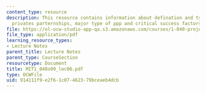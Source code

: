 ```yaml
---
content_type: resource
description: This resource contains information about defination and types of public
  privates parternships, major type of ppp and critical success factors for ppps.
file: https://ol-ocw-studio-app-qa.s3.amazonaws.com/courses/1-040-project-management-spring-2009/914111f9e2f61c07462379bceaeb4dcb_MIT1_040s09_lec06.pdf
file_type: application/pdf
learning_resource_types:
- Lecture Notes
parent_title: Lecture Notes
parent_type: CourseSection
resourcetype: Document
title: MIT1_040s09_lec06.pdf
type: OCWFile
uid: 914111f9-e2f6-1c07-4623-79bceaeb4dcb
---
```

